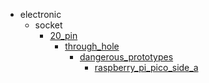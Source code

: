 * electronic
  * socket
    * [20_pin](electronic/socket/20_pin)
      * [through_hole](electronic/socket/20_pin/through_hole)
        * [dangerous_prototypes](dangerous_prototypes)
          * [raspberry_pi_pico_side_a](raspberry_pi_pico_side_a)
